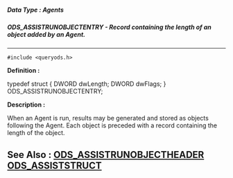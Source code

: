 ##### Data Type : Agents
##### ODS_ASSISTRUNOBJECTENTRY - Record containing the length of an object added by an Agent.
---
```
#include <queryods.h>
```

**Definition :**

typedef struct {
   DWORD dwLength;
   DWORD dwFlags;
} ODS_ASSISTRUNOBJECTENTRY;

**Description :**

When an Agent is run, results may be generated and stored as objects following the Agent.  Each object is preceded with a record containing the length of the object.


**See Also :**
[ODS_ASSISTRUNOBJECTHEADER](/domino-c-api-docs/reference/Data/ODS_ASSISTRUNOBJECTHEADER)
[ODS_ASSISTSTRUCT](/domino-c-api-docs/reference/Data/ODS_ASSISTSTRUCT)
---
